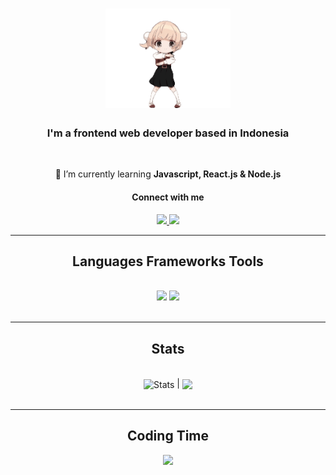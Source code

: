 <h1 align="center">
    <img src="https://github.com/KahfiSmith/KahfiSmith/blob/main/loli-dance.gif" width="200">
</h1>

<h3 align="center">I'm a frontend web developer based in Indonesia</h3>

<br/>

<div align="center">
 
 🌱 I’m currently learning **Javascript, React.js & Node.js**

 </div>
 
<h4 align="center">Connect with me</h4>
 
<div align="center"> 
  <a href="https://www.linkedin.com/in/mohamad-al-kahfi-b48107271/" target="_blank">
    <img src="https://img.shields.io/badge/LinkedIn-0077B5?style=for-the-badge&logo=linkedin&logoColor=white" target="_blank" />
  </a>
  <a href="https://www.facebook.com/profile.php?id=100028652941985" target="_blank">
     <img src="https://img.shields.io/badge/Facebook-1877F2?style=for-the-badge&logo=facebook&logoColor=white" target="_blank" /> 
  </a>
</div>

 <hr/>
 
<h2 align="center"> Languages Frameworks Tools </h2>
<br/>
<div align="center">
    <img src="https://skillicons.dev/icons?i=html,css,js,bootstrap,tailwind,react,vite" />
    <img src="https://skillicons.dev/icons?i=php,laravel,python,java,mysql,firebase,postman,git,figma" /><br>
</div>

<br/>
<hr/>

<h2 align="center"> Stats </h2>

<br> 

<div align="center">
<img align="center" src="https://github-readme-stats.vercel.app/api?username=kahfismith&show_icons=true&include_all_commits=true&theme=synthwave&hide_border=true" alt="Stats" /> | <img align="center" width=350; src="https://github-readme-stats.vercel.app/api/top-langs/?username=kahfismith&layout=compact&theme=synthwave&hide_border=true" />
</div>

<br/>

<hr>

<h2 align="center"> Coding Time </h2>

<div align="center">
    <a href="https://wakatime.com/@KahfiSmith">
        <img width=600 src="https://github-readme-stats.vercel.app/api/wakatime?username=kahfismith&layout=compact&bg_color=000000&text_color=ffffff&langs_count=10">
    </a>
</div>

<br>

